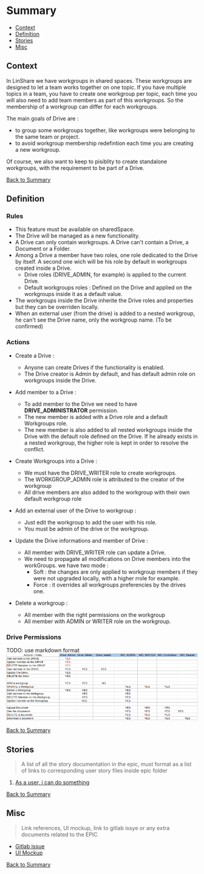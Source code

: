 # Summary

* [Context](#context)
* [Definition](#definition)
* [Stories](#stories)
* [Misc](#misc)

## Context
In LinShare we have workgroups in shared spaces. These workgroups are designed to let a team works together on one topic.
If you have multiple topics in a team, you have to create one workgroup per topic, each time you will also need to add team members as part of this workgroups.
So the membership of a workgroup can differ for each workgroups.


The main goals of Drive are :

* to group some workgroups together, like workgroups were belonging to the same team or project.
* to avoid workgroup membership redefintion each time you are creating a new workgroup.

Of course, we also want to keep to pisiblity to create standalone workgroups, with the requirement to be part of a Drive.

[Back to Summary](#summary)

## Definition

### Rules

* This feature must be available on sharedSpace. 
* The Drive will be managed as a new functionality.
* A Drive can only contain workgroups. A Drive can't contain a Drive, a Document or a Folder.
* Among a Drive a member have two roles, one role dedicated to the Drive by itself. A second one wich will be his role by default in workgroups created inside a Drive.
    - Drive roles (DRIVE_ADMIN, for example) is applied to the current Drive. <br> 
    - Default workgroups roles : Defined on the Drive and applied on the workgroups inside it as a default value. <br>
* The workgroups inside the Drive inherite the Drive roles and properties but they can be overriden locally.
* When an external user (from the drive) is added to a nested workgroup, he can't see the Drive name, only the workgroup name. (To be confirmed)

### Actions 

* Create a Drive :
  - Anyone can create Drives if the functionality is enabled.
  - The Drive creator is Admin by default, and has default admin role on workgroups inside the Drive.

* Add member to a Drive :
  -  To add member to the Drive we need to have __DRIVE_ADMINISTRATOR__ permission.
  -  The new member is added with a Drive role and a default Workgroups role.
  -  The new member is also added to all nested workgroups inside the Drive with the default role defined on the Drive. If he already exists in a nested workgroup, the higher role is kept in order to resolve the conflict.

* Create Workgroups into a Drive :
  - We must have the DRIVE_WRITER role to create workgroups.
  - The WORKGROUP_ADMIN role is attributed to the creator of the workgroup
  - All drive members are also added to the workgroup with their own default workgroup role

* Add an external user of the Drive to workgroup :
  - Just edit the workgroup to add the user with his role.
  - You must be admin of the drive or the workgroup.

* Update the Drive informations and member of Drive :
  - All member with DRIVE_WRITER role can update a Drive.
  - We need to propagate all modifications on Drive members into the workGroups. we have two mode :
       - Soft : the changes are only applied to workgroup members if they were not upgraded locally, with a higher rrole for example.
       - Force : it overrides all workgroups preferencies by the drives one.

* Delete a workgroup :
   - All member with the right permissions on the workgroup
   - All member with ADMIN or WRITER role on the workgroup.

### Drive Permissions 

TODO: use markdown format
![permission](./resources/permission.png)


[Back to Summary](#summary)

## Stories

> A list of all the story documentation in the epic, must format as a list of links to corresponding user story files inside epic folder

1. [As a user, i can do something](./link-to-the-file.md)

[Back to Summary](#summary)

## Misc

> Link references, UI mockup, link to gitlab issye or any extra documents related to the EPIC

* [Gitlab issue]()
* [UI Mockup]()

[Back to Summary](#summary)
